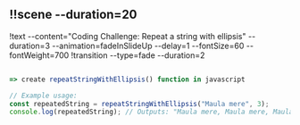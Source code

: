 ## !!scene --duration=20
!text --content="Coding Challenge: Repeat a string with ellipsis" --duration=3 --animation=fadeInSlideUp --delay=1
--fontSize=60 --fontWeight=700 
!transition --type=fade --duration=2

```js ! 

=> create repeatStringWithEllipsis() function in javascript

// Example usage:
const repeatedString = repeatStringWithEllipsis("Maula mere", 3);
console.log(repeatedString); // Outputs: "Maula mere, Maula mere, Maula mere..."

```
